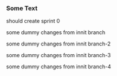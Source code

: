 ### Some Text

should create sprint 0

some dummy changes from innit branch

some dummy changes from innit branch-2

some dummy changes from innit branch-3

some dummy changes from innit branch-4
